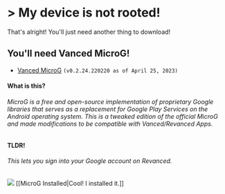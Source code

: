 # > My device is not rooted!

That's alright! You'll just need another thing to download!

## You'll need Vanced MicroG!
- [Vanced MicroG](https://github.com/TeamVanced/VancedMicroG/releases/download/v0.2.24.220220-220220001/microg.apk) `(v0.2.24.220220 as of April 25, 2023)`

#### What is this?
###### MicroG is a free and open-source implementation of proprietary Google libraries that serves as a replacement for Google Play Services on the Android operating system. This is a tweaked edition of the official MicroG and made modifications to be compatible with Vanced/Revanced Apps.
#### TLDR!
###### This lets you sign into your Google account on Revanced.




![](https://cdn.discordapp.com/attachments/803186540359450664/1100707666361323520/ezgif.com-resize_1.gif) [[MicroG Installed|Cool! I installed it.]]
